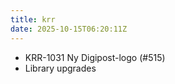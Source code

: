 ```yaml
---
title: krr
date: 2025-10-15T06:20:11Z
---
```

- KRR-1031 Ny Digipost-logo (#515)
- Library upgrades

